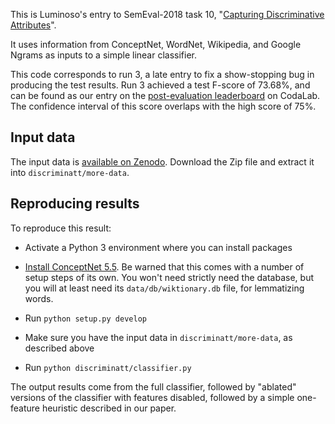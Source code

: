 This is Luminoso's entry to SemEval-2018 task 10, "[Capturing Discriminative
Attributes](https://competitions.codalab.org/competitions/17326)".

It uses information from ConceptNet, WordNet, Wikipedia, and Google Ngrams as inputs to
a simple linear classifier.

This code corresponds to run 3, a late entry to fix a show-stopping bug in producing the
test results. Run 3 achieved a test F-score of 73.68%, and can be found as our entry on the
[post-evaluation leaderboard](https://competitions.codalab.org/competitions/17326#results)
on CodaLab. The confidence interval of this score overlaps with the high score of 75%.


## Input data

The input data is [available on Zenodo](https://zenodo.org/record/1183358). Download the
Zip file and extract it into `discriminatt/more-data`.


## Reproducing results

To reproduce this result:

- Activate a Python 3 environment where you can install packages

- [Install ConceptNet 5.5](https://github.com/commonsense/conceptnet5/wiki/Build-process).
  Be warned that this comes with a number of setup steps of its own. You won't
  need strictly need the database, but you will at least need its
  `data/db/wiktionary.db` file, for lemmatizing words.

- Run `python setup.py develop`

- Make sure you have the input data in `discriminatt/more-data`, as described above

- Run `python discriminatt/classifier.py`

The output results come from the full classifier, followed by "ablated"
versions of the classifier with features disabled, followed by a simple
one-feature heuristic described in our paper.
